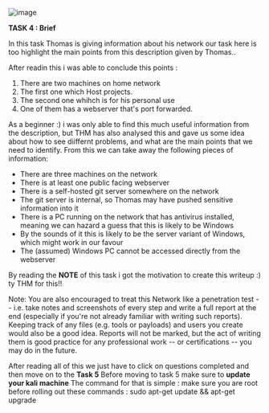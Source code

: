 ![image](https://github.com/Anirudh-Saxena/Wreath-Writeup-THM/assets/73027020/bb259779-6d84-4b76-971a-fdfc85eb3fc2)


**TASK 4 : Brief**

In this task Thomas is giving information about his network our task here is too highlight the main points from this description given by Thomas..

After readin this i was able to conclude this points :
1. There are two machines on home network
2. The first one which Host projects.
3. The second one whihch is for his personal use
4. One of them has a webserver that's port forwarded.

As a beginner :) i was only able to find this much useful information from the description, but THM has also analysed this and gave us some idea about how to see diiffernt problems, and what are the main points that we need to identify.
From this we can take away the following pieces of information:

- There are three machines on the network
- There is at least one public facing webserver
- There is a self-hosted git server somewhere on the network
- The git server is internal, so Thomas may have pushed sensitive information into it
- There is a PC running on the network that has antivirus installed, meaning we can hazard a guess that this is likely to be Windows
- By the sounds of it this is likely to be the server variant of Windows, which might work in our favour
- The (assumed) Windows PC cannot be accessed directly from the webserver


By reading the **NOTE** of this task  i got the motivation to create this writeup :) ty THM for this!!

Note: You are also encouraged to treat this Network like a penetration test -- i.e. take notes and screenshots of every step and write a full report at the end (especially if you're not already familiar with writing such reports). Keeping track of any files (e.g. tools or payloads) and users you create would also be a good idea. Reports will not be marked, but the act of writing them is good practice for any professional work -- or certifications -- you may do in the future.

After reading all of this we just have to click on questions completed and then move on to the **Task 5**
Before moving to task 5 make sure to **update your kali machine**
The command for that is simple :
make sure you are root before rolling out these commands : 
sudo apt-get update && apt-get upgrade 


